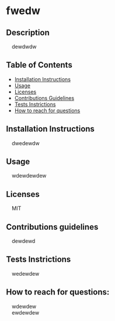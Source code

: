 # fwedw 
  ## Description 
  
   &nbsp;&nbsp;&nbsp;&nbsp;dewdwdw 

  ## Table of Contents
   - [Installation Instructions](#Installation-Instructions)<br/>
   - [Usage](#Usage)<br/>
   - [Licenses](#Licenses)<br/>
   - [Contributions Guidelines](#Contributions-guidelines)<br/>
   - [Tests Instrictions](#Tests-Instrictions)<br/>
   - [How to reach for questions](#How-to-reach-for-questions:)<br/>


  ## Installation Instructions

  &nbsp;&nbsp;&nbsp;&nbsp;dwedewdw

  ## Usage

  &nbsp;&nbsp;&nbsp;&nbsp;wdewdewdew

  ## Licenses

  &nbsp;&nbsp;&nbsp;&nbsp;MIT

  ## Contributions guidelines

  &nbsp;&nbsp;&nbsp;&nbsp;dewdewd

  ## Tests Instrictions

  &nbsp;&nbsp;&nbsp;&nbsp;wedewdew

  ## How to reach for questions:

  &nbsp;&nbsp;&nbsp;&nbsp;wdewdew<br/>
  &nbsp;&nbsp;&nbsp;&nbsp;ewdewdew